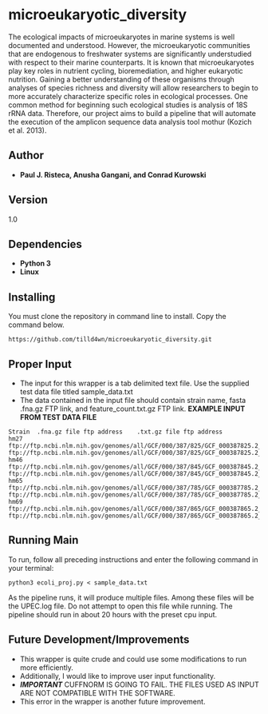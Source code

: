 # microeukaryotic_diversity
The ecological impacts of microeukaryotes in marine systems is well documented and understood. However, the microeukaryotic communities that are endogenous to freshwater systems are significantly understudied with respect to their marine counterparts. It is known that microeukaryotes play key roles in nutrient cycling, bioremediation, and higher eukaryotic nutrition. Gaining a better understanding of these organisms through analyses of species richness and diversity will allow researchers to begin to more accurately characterize specific roles in ecological processes. One common method for beginning such ecological studies is analysis of 18S rRNA data. Therefore, our project aims to build a pipeline that will automate the execution of the amplicon sequence data analysis tool mothur (Kozich et al. 2013).

## Author
* **Paul J. Risteca, Anusha Gangani, and Conrad Kurowski**

## Version
1.0

## Dependencies
* **Python 3**
* **Linux**


## Installing

You must clone the repository in command line to install. Copy the command below.
```
https://github.com/tilld4wn/microeukaryotic_diversity.git
```

## Proper Input
* The input for this wrapper is a tab delimited text file. Use the supplied test data file titled sample_data.txt 
* The data contained in the input file should contain strain name, fasta .fna.gz FTP link, and feature_count.txt.gz FTP link. 
**EXAMPLE INPUT FROM TEST DATA FILE**
```
Strain	.fna.gz file ftp address	.txt.gz file ftp address
hm27	ftp://ftp.ncbi.nlm.nih.gov/genomes/all/GCF/000/387/825/GCF_000387825.2_ASM38782v2/GCF_000387825.2_ASM38782v2_genomic.fna.gz	ftp://ftp.ncbi.nlm.nih.gov/genomes/all/GCF/000/387/825/GCF_000387825.2_ASM38782v2/GCF_000387825.2_ASM38782v2_feature_count.txt.gz
hm46	ftp://ftp.ncbi.nlm.nih.gov/genomes/all/GCF/000/387/845/GCF_000387845.2_ASM38784v2/GCF_000387845.2_ASM38784v2_genomic.fna.gz	ftp://ftp.ncbi.nlm.nih.gov/genomes/all/GCF/000/387/845/GCF_000387845.2_ASM38784v2/GCF_000387845.2_ASM38784v2_feature_count.txt.gz
hm65	ftp://ftp.ncbi.nlm.nih.gov/genomes/all/GCF/000/387/785/GCF_000387785.2_ASM38778v2/GCF_000387785.2_ASM38778v2_genomic.fna.gz	ftp://ftp.ncbi.nlm.nih.gov/genomes/all/GCF/000/387/785/GCF_000387785.2_ASM38778v2/GCF_000387785.2_ASM38778v2_feature_count.txt.gz
hm69	ftp://ftp.ncbi.nlm.nih.gov/genomes/all/GCF/000/387/865/GCF_000387865.2_ASM38786v2/GCF_000387865.2_ASM38786v2_genomic.fna.gz	ftp://ftp.ncbi.nlm.nih.gov/genomes/all/GCF/000/387/865/GCF_000387865.2_ASM38786v2/GCF_000387865.2_ASM38786v2_feature_count.txt.gz
```

## Running Main 
To run, follow all preceding instructions and enter the following command in your terminal:
```
python3 ecoli_proj.py < sample_data.txt
```
As the pipeline runs, it will produce multiple files. Among these files will be the UPEC.log file. Do not attempt to open this file while running.
The pipeline should run in about 20 hours with the preset cpu input.

## Future Development/Improvements
* This wrapper is quite crude and could use some modifications to run more efficiently. 
* Additionally, I would like to improve user input functionality.
* ***IMPORTANT*** 
CUFFNORM IS GOING TO FAIL. THE FILES USED AS INPUT ARE NOT COMPATIBLE WITH THE SOFTWARE.
* This error in the wrapper is another future improvement.
